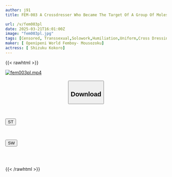 ```yaml
---
author: j91
title: FEM-003 A Crossdresser Who Became The Target Of A Group Of Molesters. Kokoro Shizuku

url: /v/fem003pl
date: 2025-03-21T16:01:00Z
image: "fem003pl.jpg"
tags: [Censored, Transsexual,Solowork,Humiliation,Uniform,Cross Dressing]
maker: [ Openipeni World Femboy- Mousozoku]
actress: [ Shizuku Kokoro]
---
```



{{< rawhtml >}}

<div class="video" data-videoid="AkAlgxWyqAS9Gw">
    <a href="javascript:;">
        <img src="/v/fem003pl/fem003pl.jpg" width="WIDTH" height="HEIGHT" alt="fem003pl.mp4" loading="lazy">
    </a>
</div>

<script type="text/javascript" src="https://j91.asia/asset/on-demand-st.js"></script>

<br>
  <link rel="stylesheet" href="https://j91.asia/asset/bs5.css">
  
  <center>
  <button class="btn btn-primary" type="button" data-bs-toggle="collapse" data-bs-target=".multi-collapse" aria-expanded="false" aria-controls="multiCollapseExample1 multiCollapseExample2"><h2>Download</h2></button></center>
</p>
<div class="row">
  <div class="col">
    <div class="collapse multi-collapse" id="multiCollapseExample1">
      <div class="card card-body">
	      	      <br>
<div class="buttons">  
<p><a href="/v/fem003pl/st.html" target="_blank"><button class="btn-hover color-3"><i class="fa fa-download"></i> ST</button></a></p></div>
    </div>
  </div>
</div>
  <div class="col">
    <div class="collapse multi-collapse" id="multiCollapseExample2">
      <div class="card card-body">
	      <br>
<div class="buttons">
<p><a href="/v/fem003pl/sw.html" target="_blank"><button class="btn-hover color-2"><i class="fa fa-download"></i> SW</button></a></p></div>
<br><br>
      </div>
    </div>
  </div>
</div>

{{< /rawhtml >}}